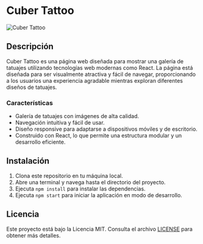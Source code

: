 # Cuber Tattoo

![Cuber Tattoo](captura.png)

## Descripción

Cuber Tattoo es una página web diseñada para mostrar una galería de tatuajes utilizando tecnologías web modernas como React. La página está diseñada para ser visualmente atractiva y fácil de navegar, proporcionando a los usuarios una experiencia agradable mientras exploran diferentes diseños de tatuajes.

### Características

- Galería de tatuajes con imágenes de alta calidad.
- Navegación intuitiva y fácil de usar.
- Diseño responsive para adaptarse a dispositivos móviles y de escritorio.
- Construido con React, lo que permite una estructura modular y un desarrollo eficiente.


## Instalación

1. Clona este repositorio en tu máquina local.
2. Abre una terminal y navega hasta el directorio del proyecto.
3. Ejecuta `npm install` para instalar las dependencias.
4. Ejecuta `npm start` para iniciar la aplicación en modo de desarrollo.



## Licencia

Este proyecto está bajo la Licencia MIT. Consulta el archivo [LICENSE](LICENSE) para obtener más detalles.
